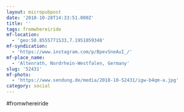 ```yaml
---
layout: micropubpost
date: '2018-10-28T14:33:51.000Z'
title: ''
tags: fromwhereiride
mf-location:
  - 'geo:50.8555771533,7.1951059348'
mf-syndication:
  - 'https://www.instagram.com/p/BpevSneAuI_/'
mf-place_name:
  - 'Altenrath, Nordrhein-Westfalen, Germany'
slug: '52431'
mf-photo:
  - 'https://www.sendung.de/media/2018-10-52431/igw-b4qm-a.jpg'
category: social
---
```

#fromwhereiride
